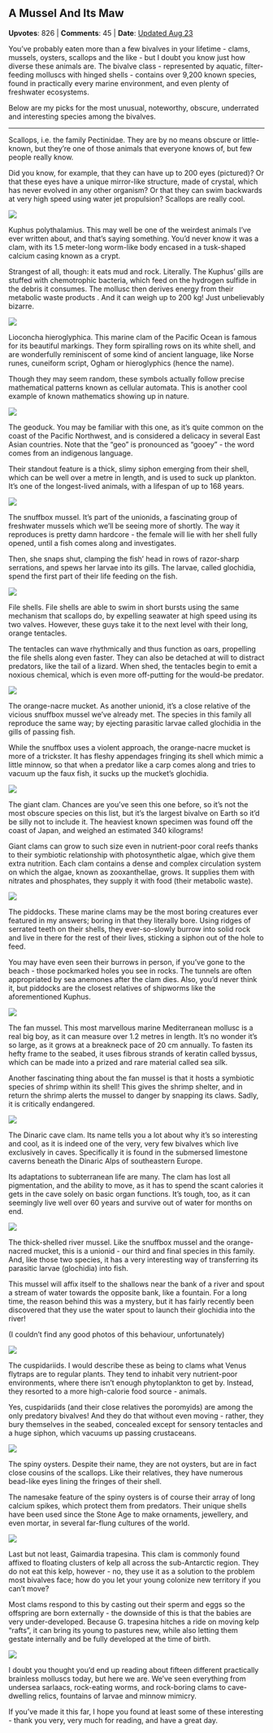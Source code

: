 ## A Mussel And Its Maw
    
**Upvotes**: 826 | **Comments**: 45 | **Date**: [Updated Aug 23](https://www.quora.com/What-are-the-most-interesting-bivalves/answer/Gary-Meaney)

You’ve probably eaten more than a few bivalves in your lifetime - clams, mussels, oysters, scallops and the like - but I doubt you know just how diverse these animals are. The bivalve class - represented by aquatic, filter-feeding molluscs with hinged shells - contains over 9,200 known species, found in practically every marine environment, and even plenty of freshwater ecosystems.

Below are my picks for the most unusual, noteworthy, obscure, underrated and interesting species among the bivalves.

* * *

Scallops, i.e. the family Pectinidae. They are by no means obscure or little-known, but they’re one of those animals that everyone knows of, but few people really know.

Did you know, for example, that they can have up to 200 eyes (pictured)? Or that these eyes have a unique mirror-like structure, made of crystal, which has never evolved in any other organism? Or that they can swim backwards at very high speed using water jet propulsion? Scallops are really cool.

![](https://qph.fs.quoracdn.net/main-qimg-ad2d79d0d139e3bcf7bf726fc5f16d4a-lq)

Kuphus polythalamius. This may well be one of the weirdest animals I’ve ever written about, and that’s saying something. You’d never know it was a clam, with its 1.5 meter-long worm-like body encased in a tusk-shaped calcium casing known as a crypt.

Strangest of all, though: it eats mud and rock. Literally. The Kuphus’ gills are stuffed with chemotrophic bacteria, which feed on the hydrogen sulfide in the debris it consumes. The mollusc then derives energy from their metabolic waste products . And it can weigh up to 200 kg! Just unbelievably bizarre.

![](https://qph.fs.quoracdn.net/main-qimg-c6b401628bdcbf8cf4ca9cfa98a08980-lq)

Lioconcha hieroglyphica. This marine clam of the Pacific Ocean is famous for its beautiful markings. They form spiralling rows on its white shell, and are wonderfully reminiscent of some kind of ancient language, like Norse runes, cuneiform script, Ogham or hieroglyphics (hence the name).

Though they may seem random, these symbols actually follow precise mathematical patterns known as cellular automata. This is another cool example of known mathematics showing up in nature.

![](https://qph.fs.quoracdn.net/main-qimg-4f6ecf69bd2508f4f848316388b8c9dc-lq)

The geoduck. You may be familiar with this one, as it’s quite common on the coast of the Pacific Northwest, and is considered a delicacy in several East Asian countries. Note that the “geo” is pronounced as “gooey” - the word comes from an indigenous language.

Their standout feature is a thick, slimy siphon emerging from their shell, which can be well over a metre in length, and is used to suck up plankton. It’s one of the longest-lived animals, with a lifespan of up to 168 years.

![](https://qph.fs.quoracdn.net/main-qimg-f1f552b21b807cf50a75137581f65e19-lq)

The snuffbox mussel. It’s part of the unionids, a fascinating group of freshwater mussels which we’ll be seeing more of shortly. The way it reproduces is pretty damn hardcore - the female will lie with her shell fully opened, until a fish comes along and investigates.

Then, she snaps shut, clamping the fish’ head in rows of razor-sharp serrations, and spews her larvae into its gills. The larvae, called glochidia, spend the first part of their life feeding on the fish.

![](https://qph.fs.quoracdn.net/main-qimg-56f3b5121849230b8c2fdcc76d3653f9-pjlq)

File shells. File shells are able to swim in short bursts using the same mechanism that scallops do, by expelling seawater at high speed using its two valves. However, these guys take it to the next level with their long, orange tentacles.

The tentacles can wave rhythmically and thus function as oars, propelling the file shells along even faster. They can also be detached at will to distract predators, like the tail of a lizard. When shed, the tentacles begin to emit a noxious chemical, which is even more off-putting for the would-be predator.

![](https://qph.fs.quoracdn.net/main-qimg-1ddd54db795b151a4b4eeac9c916aff0-lq)

The orange-nacre mucket. As another unionid, it’s a close relative of the vicious snuffbox mussel we’ve already met. The species in this family all reproduce the same way; by ejecting parasitic larvae called glochidia in the gills of passing fish.

While the snuffbox uses a violent approach, the orange-nacre mucket is more of a trickster. It has fleshy appendages fringing its shell which mimic a little minnow, so that when a predator like a carp comes along and tries to vacuum up the faux fish, it sucks up the mucket’s glochidia.

![](https://qph.fs.quoracdn.net/main-qimg-2436775309569f0ca9fa7d6b602abffe-pjlq)

The giant clam. Chances are you’ve seen this one before, so it’s not the most obscure species on this list, but it’s the largest bivalve on Earth so it’d be silly not to include it. The heaviest known specimen was found off the coast of Japan, and weighed an estimated 340 kilograms!

Giant clams can grow to such size even in nutrient-poor coral reefs thanks to their symbiotic relationship with photosynthetic algae, which give them extra nutrition. Each clam contains a dense and complex circulation system on which the algae, known as zooxanthellae, grows. It supplies them with nitrates and phosphates, they supply it with food (their metabolic waste).

![](https://qph.fs.quoracdn.net/main-qimg-a0ba6d6db8ede7f022c8234d85a0c0ec-lq)

The piddocks. These marine clams may be the most boring creatures ever featured in my answers; boring in that they literally bore. Using ridges of serrated teeth on their shells, they ever-so-slowly burrow into solid rock and live in there for the rest of their lives, sticking a siphon out of the hole to feed.

You may have even seen their burrows in person, if you’ve gone to the beach - those pockmarked holes you see in rocks. The tunnels are often appropriated by sea anemones after the clam dies. Also, you’d never think it, but piddocks are the closest relatives of shipworms like the aforementioned Kuphus.

![](https://qph.fs.quoracdn.net/main-qimg-8f2c90866af2f9b292a3386cfc62765d-lq)

The fan mussel. This most marvellous marine Mediterranean mollusc is a real big boy, as it can measure over 1.2 metres in length. It’s no wonder it’s so large, as it grows at a breakneck pace of 20 cm annually. To fasten its hefty frame to the seabed, it uses fibrous strands of keratin called byssus, which can be made into a prized and rare material called sea silk.

Another fascinating thing about the fan mussel is that it hosts a symbiotic species of shrimp within its shell! This gives the shrimp shelter, and in return the shrimp alerts the mussel to danger by snapping its claws. Sadly, it is critically endangered.

![](https://qph.fs.quoracdn.net/main-qimg-6d638ee003b4c63ecdc9696c504abad9-lq)

The Dinaric cave clam. Its name tells you a lot about why it’s so interesting and cool, as it is indeed one of the very, very few bivalves which live exclusively in caves. Specifically it is found in the submersed limestone caverns beneath the Dinaric Alps of southeastern Europe.

Its adaptations to subterranean life are many. The clam has lost all pigmentation, and the ability to move, as it has to spend the scant calories it gets in the cave solely on basic organ functions. It’s tough, too, as it can seemingly live well over 60 years and survive out of water for months on end.

![](https://qph.fs.quoracdn.net/main-qimg-cfd4df38153b1652224d5fec5fc12021-lq)

The thick-shelled river mussel. Like the snuffbox mussel and the orange-nacred mucket, this is a unionid - our third and final species in this family. And, like those two species, it has a very interesting way of transferring its parasitic larvae (glochidia) into fish.

This mussel will affix itself to the shallows near the bank of a river and spout a stream of water towards the opposite bank, like a fountain. For a long time, the reason behind this was a mystery, but it has fairly recently been discovered that they use the water spout to launch their glochidia into the river!

(I couldn’t find any good photos of this behaviour, unfortunately)

![](https://qph.fs.quoracdn.net/main-qimg-b8813e5a794a2862824640d6d6712ed5-lq)

The cuspidariids. I would describe these as being to clams what Venus flytraps are to regular plants. They tend to inhabit very nutrient-poor environments, where there isn’t enough phytoplankton to get by. Instead, they resorted to a more high-calorie food source - animals.

Yes, cuspidariids (and their close relatives the poromyids) are among the only predatory bivalves! And they do that without even moving - rather, they bury themselves in the seabed, concealed except for sensory tentacles and a huge siphon, which vacuums up passing crustaceans.

![](https://qph.fs.quoracdn.net/main-qimg-da4a02b3f16c3bc20b860eecd9ba214b)

The spiny oysters. Despite their name, they are not oysters, but are in fact close cousins of the scallops. Like their relatives, they have numerous bead-like eyes lining the fringes of their shell.

The namesake feature of the spiny oysters is of course their array of long calcium spikes, which protect them from predators. Their unique shells have been used since the Stone Age to make ornaments, jewellery, and even mortar, in several far-flung cultures of the world.

![](https://qph.fs.quoracdn.net/main-qimg-397f19bf1a56be7db968e545c753c19d-lq)

Last but not least, Gaimardia trapesina. This clam is commonly found affixed to floating clusters of kelp all across the sub-Antarctic region. They do not eat this kelp, however - no, they use it as a solution to the problem most bivalves face; how do you let your young colonize new territory if you can’t move?

Most clams respond to this by casting out their sperm and eggs so the offspring are born externally - the downside of this is that the babies are very under-developed. Because G. trapesina hitches a ride on moving kelp “rafts”, it can bring its young to pastures new, while also letting them gestate internally and be fully developed at the time of birth.

![](https://qph.fs.quoracdn.net/main-qimg-7ad11283dbee50b6be64b283a82c966b-pjlq)

I doubt you thought you’d end up reading about fifteen different practically brainless molluscs today, but here we are. We’ve seen everything from undersea sarlaacs, rock-eating worms, and rock-boring clams to cave-dwelling relics, fountains of larvae and minnow mimicry.

If you’ve made it this far, I hope you found at least some of these interesting - thank you very, very much for reading, and have a great day.

